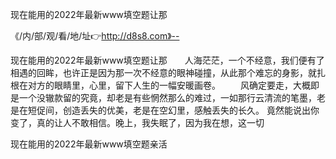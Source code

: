 现在能用的2022年最新www填空题让那

《/内/部/观/看/地/址👉http://d8s8.com》--

现在能用的2022年最新www填空题让那　　人海茫茫，一个不经意，我们便有了相遇的回眸，也许正是因为那一次不经意的眼神碰撞，从此那个难忘的身影，就扎根在对方的眼睛里，心里，留下人生的一幅安暖画卷。
　　风确定要走，大概即是一个没辙款留的究竟，却老是有些惘然那么的难过，一如那行云清流的笔墨，老是在短促间，创造丢失的优美，老是在空幻里，感触丢失的长久。
竟然能说出你变了，真的让人不敢相信。晚上，我失眠了，因为我在想，这一切





现在能用的2022年最新www填空题亲活
